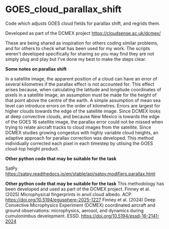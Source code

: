 # GOES_cloud_parallax_shift
Code which adjusts GOES cloud fields for parallax shift, and regrids them.

Developed as part of the DCMEX project https://cloudsense.ac.uk/dcmex/

These are being shared as inspiration for others coding similar problems, and for others to check what has been 
used for my work. The scripts weren't developed specifically for sharing so you may find they are not simply plug and play
but I've done my best to make the steps clear.

__Some notes on parallax shift__

In a satellite image, the apparent position of a cloud can have an error of several kilometres if the parallax effect is not accounted for. This effect arises because, when calculating the latitude and longitude coordinates of pixels in a satellite image, an assumption must be made for the height of that point above the centre of the earth. A simple assumption of mean sea level can introduce errors on the order of kilometres. Errors are largest for higher clouds towards the edge of the satellite image. Since DCMEX looks at deep convective clouds, and because New Mexico is towards the edge of the GOES 16 satellite image, the parallax error could not be missed when trying to relate aircraft tracks to cloud images from the satellite. Since DCMEX studies growing congestus with highly variable cloud heights, an adaptive approach for parallax correction was developed. This method individually corrected each pixel in each timestep by utlising the GOES cloud-top height product.


__Other python code that may be suitable for the task__

SatPy https://satpy.readthedocs.io/en/stable/api/satpy.modifiers.parallax.html

__Other python code that may be suitable for the task__
This methodology has been developed and used as part of the DCMEX project.
Finney et al. (2025) Microphysical fingerprints in anvil cloud albedo. ACP. https://doi.org/10.5194/egusphere-2025-1227 
Finney et al. (2024) Deep Convective Microphysics Experiment (DCMEX) coordinated aircraft and ground observations: microphysics, aerosol, and dynamics during cumulonimbus development. ESSD. https://doi.org/10.5194/essd-16-2141-2024
